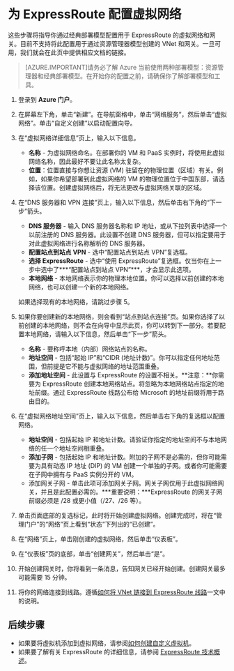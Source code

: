 <properties
   pageTitle="为 ExpressRoute 配置虚拟网络和网关 | Windows Azure"
   description="本文将指导你完成为 ExpressRoute 设置虚拟网络 (VNet)"
   documentationCenter="na"
   services="expressroute"
   authors="cherylmc"
   manager="carolz"
   editor=""
   tags="azure-service-management"/>

<tags 
   ms.service="expressroute"
   ms.date="09/22/2015"
   wacn.date="11/02/2015"/>

# 为 ExpressRoute 配置虚拟网络

这些步骤将指导你通过经典部署模型配置用于 ExpressRoute 的虚拟网络和网关。目前不支持将此配置用于通过资源管理器模型创建的 VNet 和网关。一旦可用，我们就会在此页中提供相应文档的链接。
 
>[AZURE.IMPORTANT]请务必了解 Azure 当前使用两种部署模型：资源管理器和经典部署模型。在开始你的配置之前，请确保你了解部署模型和工具。

1. 登录到 **Azure 门户**。

2. 在屏幕左下角，单击“新建”。在导航窗格中，单击“网络服务”，然后单击“虚拟网络”。单击“自定义创建”以启动配置向导。

3. 在“虚拟网络详细信息”页上，输入以下信息。

	- **名称** - 为虚拟网络命名。在部署你的 VM 和 PaaS 实例时，将使用此虚拟网络名称，因此最好不要让此名称太复杂。
	- **位置**：位置直接与你想让资源 (VM) 驻留在的物理位置（区域）有关。例如，如果你希望部署到此虚拟网络的 VM 的物理位置位于中国东部，请选择该位置。创建虚拟网络后，将无法更改与虚拟网络关联的区域。

4. 在“DNS 服务器和 VPN 连接”页上，输入以下信息，然后单击右下角的“下一步”箭头。

	- **DNS 服务器** - 输入 DNS 服务器名称和 IP 地址，或从下拉列表中选择一个以前注册的 DNS 服务器。此设置不创建 DNS 服务器，但可以指定要用于对此虚拟网络进行名称解析的 DNS 服务器。
	- **配置站点到站点 VPN** - 选中“配置站点到站点 VPN”复选框。
	- **选择 ExpressRoute** - 选中“使用 ExpressRoute”复选框。仅当你在上一步中选中了***“配置站点到站点 VPN”***，才会显示此选项。
	- **本地网络** - 本地网络表示你的物理本地位置。你可以选择以前创建的本地网络，也可以创建一个新的本地网络。

	如果选择现有的本地网络，请跳过步骤 5。

5. 如果你要创建新的本地网络，则会看到“站点到站点连接”页。如果你选择了以前创建的本地网络，则不会在向导中显示此页，你可以转到下一部分。若要配置本地网络，请输入以下信息，然后单击“下一步”箭头。

	- **名称** - 要称呼本地（内部）网络站点的名称。
	- **地址空间** - 包括“起始 IP”和“CIDR (地址计数)”。你可以指定任何地址范围，但前提是它不能与虚拟网络的地址范围重叠。
	- **添加地址空间** - 此设置与 ExpressRoute 的设置不相关。**注意：**你需要为 ExpressRoute 创建本地网络站点。将忽略为本地网络站点指定的地址前缀。通过 ExpressRoute 线路公布给 Microsoft 的地址前缀将用于路由目的。

6. 在“虚拟网络地址空间”页上，输入以下信息，然后单击右下角的复选框以配置网络。

	- **地址空间** - 包括起始 IP 和地址计数。请验证你指定的地址空间不与本地网络的任一个地址空间相重叠。
	- **添加子网** - 包括起始 IP 和地址计数。附加的子网不是必需的，但你可能需要为具有动态 IP 地址 (DIP) 的 VM 创建一个单独的子网。或者你可能需要在子网中拥有与 PaaS 实例分开的 VM。
	- 添加网关子网 - 单击此项可添加网关子网。网关子网仅用于此虚拟网络网关，并且是此配置必需的。***重要说明：***ExpressRoute 的网关子网前缀必须是 /28 或更小值（/27、/26 等）。

7. 单击页面底部的复选标记，此时将开始创建虚拟网络。创建完成时，将在“管理门户”的“网络”页上看到“状态”下列出的“已创建”。

8. 在“网络”页上，单击刚创建的虚拟网络，然后单击“仪表板”。
9. 在“仪表板”页的底部，单击“创建网关”，然后单击“是”。

10. 开始创建网关时，你将看到一条消息，告知网关已经开始创建。创建网关最多可能需要 15 分钟。

11. 将你的网络连接到线路。遵循[如何将 VNet 链接到 ExpressRoute 线路](/documentation/articles/expressroute-howto-linkvnet-classic)一文中的说明。

## 后续步骤

- 如果要将虚拟机添加到虚拟网络，请参阅[如何创建自定义虚拟机](/documentation/articles/virtual-machines-create-custom)。
- 如果要了解有关 ExpressRoute 的详细信息，请参阅 [ExpressRoute 技术概述](/documentation/articles/expressroute-introduction)。


 

<!---HONumber=76-->